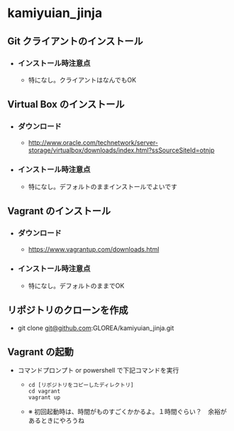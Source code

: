 # kamiyuian_jinja

## Git クライアントのインストール

- ### インストール時注意点
  - 特になし。クライアントはなんでもOK

## Virtual Box のインストール

- ### ダウンロード
  - http://www.oracle.com/technetwork/server-storage/virtualbox/downloads/index.html?ssSourceSiteId=otnjp
- ### インストール時注意点
  - 特になし。デフォルトのままインストールでよいです

## Vagrant のインストール

- ### ダウンロード
  - https://www.vagrantup.com/downloads.html
- ### インストール時注意点 
  - 特になし。デフォルトのままでOK

## リポジトリのクローンを作成

- git clone git@github.com:GLOREA/kamiyuian_jinja.git


## Vagrant の起動

- コマンドプロンプト or powershell で下記コマンドを実行
  - ```
    cd [リポジトリをコピーしたディレクトリ]
    cd vagrant
    vagrant up
    ```
  - ※ 初回起動時は、時間がものすごくかかるよ。１時間ぐらい？　余裕があるときにやろうね
